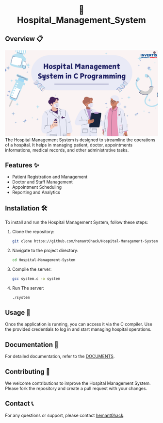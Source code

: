 <h1 align="center"> 🏥<br>Hospital_Management_System</h1>

## Overview 📋
![Front_Page](<Images/1.png>)
The Hospital Management System is designed to streamline the operations of a hospital. It helps in managing patient, doctor, appointments informations, medical records, and other administrative tasks.

## Features ✨

- Patient Registration and Management
- Doctor and Staff Management
- Appointment Scheduling
- Reporting and Analytics

## Installation 🛠️

To install and run the Hospital Management System, follow these steps:

1. Clone the repository:
    ```bash
    git clone https://github.com/hemant0hack/Hospital-Management-System.git
    ```
2. Navigate to the project directory:
    ```bash
    cd Hospital-Management-System
    ```
3. Compile the server:
    ```bash
    gcc system.c -o system
    ```
4. Run The server:
    ```bash
    ./system
    ```

## Usage 📖

Once the application is running, you can access it via the C compiler. Use the provided credentials to log in and start managing hospital operations.

## Documentation 📄

For detailed documentation, refer to the [DOCUMENTS](Documents.md).

## Contributing 🤝

We welcome contributions to improve the Hospital Management System. Please fork the repository and create a pull request with your changes.

## Contact 📞

For any questions or support, please contact [hemant0hack](mailto:hemant0hack@gmail.com).
